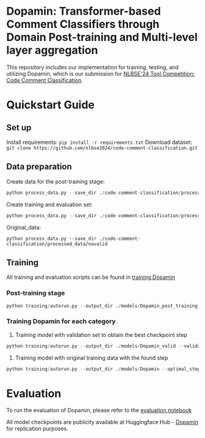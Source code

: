 # Dopamin: Transformer-based Comment Classifiers through Domain Post-training and Multi-level layer aggregation
This repository includes our implementation for training, testing, and utilizing Dopamin, which is our submission for [NLBSE'24 Tool Competition: Code Comment Classification](https://nlbse2024.github.io/tools/).

# Quickstart Guide
## Set up
Install requirements: ```pip install -r requirements.txt```
Download dataset: ```git clone https://github.com/nlbse2024/code-comment-classification.git```

## Data preparation
Create data for the post-training stage: 
```python
python process_data.py --save_dir ./code-comment-classification/processed_data/all --post_training
```

Create training and evaluation set: 
```python
python process_data.py --save_dir ./code-comment-classification/processed_data/valid --validation
```

Original_data: 
```
python process_data.py --save_dir ./code-comment-classification/processed_data/novalid
```

## Training
All training and evaluation scripts can be found in [training Dopamin](https://github.com/FSoft-AI4Code/Dopamin/tree/main/training)

### Post-training stage
```python
python training/autorun.py --output_dir ./models/Dopamin_post_training --post_training
```

### Training Dopamin for each category
1. Training model with validation set to obtain the best checkpoint step
```python
python training/autorun.py --output_dir ./models/Dopamin_valid --validation
```
1. Training model with original training data with the found step
```python
python training/autorun.py --output_dir ./models/Dopamin --optimal_step_file ./models/Dopamin_valid
```

# Evaluation
To run the evaluation of Dopamin, please refer to the [evaluation notebook](https://github.com/FSoft-AI4Code/Dopamin/blob/main/Dopamin_evaluation.ipynb)

All model checkpoints are publicity available at Huggingface Hub - [Dopamin](https://huggingface.co/collections/Fsoft-AIC/dopamin-6575bdeb7068a850897e4404) for replication purposes.
